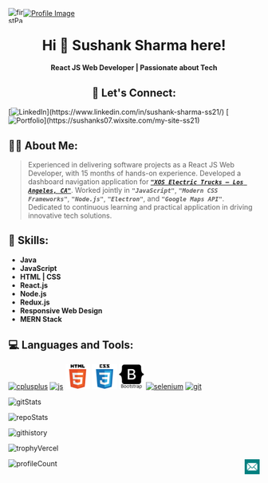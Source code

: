 <p align="left"> <a href="https://github.com/SushankSharma" target="blank"><img align="left" src="https://www.vectorlogo.zone/logos/hexoio/hexoio-icon.svg" alt="firstPage" height="30" width="30" /> <img src="https://media.licdn.com/dms/image/D5616AQEna6Dz4ow-nA/profile-displaybackgroundimage-shrink_350_1400/0/1676894104778?e=1691625600&v=beta&t=SzlqScZGC5jWaR0S-k1SZZqNagYQ-6zOL7lcTNLfolw" align="center" alt="Profile Image" /> </a>
</p>

<h1 align="center">Hi 👋 Sushank Sharma here!</h1>
<h4 align="center">React JS Web Developer | Passionate about Tech</h4>

<h2 align="center">🔗 Let's Connect:</h2>

[![LinkedIn](https://img.shields.io/badge/LinkedIn-SushankSharma-blue?style=for-the-badge&logo=appveyor&align="center")](https://www.linkedin.com/in/sushank-sharma-ss21/)
[![Portfolio](https://img.shields.io/badge/Portfolio-Ss21-green?style=for-the-badge&logo=appveyor&align="center")](https://sushanks07.wixsite.com/my-site-ss21)

<h2 align="left">👨‍💻 About Me:</h2>

> Experienced in delivering software projects as a React JS Web Developer, with 15 months of hands-on experience. Developed a dashboard navigation application for **_[`"XOS Electric Trucks — Los Angeles, CA"`](https://www.xostrucks.com/)_**.
> Worked jointly in **_`"JavaScript"`_**, **_`"Modern CSS Frameworks"`_**, **_`"Node.js"`_**, **_`"Electron"`_**, and **_`"Google Maps API"`_**. Dedicated to continuous learning and practical application in driving innovative tech solutions.

<h2 align="left">🚀 Skills:</h2>

- **Java**
- **JavaScript**
- **HTML | CSS**
- **React.js**
- **Node.js**
- **Redux.js**
- **Responsive Web Design**
- **MERN Stack**

<h2 align="left">💻 Languages and Tools:</h2>

<p align="left">
<a href="https://www.w3schools.com/java/" target="_blank" rel="noreferrer"> <img src="https://www.vectorlogo.zone/logos/java/java-ar21.svg" alt="cplusplus" height="50" width="50" /></a>
<a href="https://www.codecademy.com/courses/introduction-to-javascript/lessons/introduction-to-javascript/exercises/intro" target="_blank" rel="noreferrer"> <img src="https://www.vectorlogo.zone/logos/javascript/javascript-horizontal.svg" alt="js" height="50" width="90" /></a>
<a href="https://www.w3.org/html/" target="_blank" rel="noreferrer"> <img src="https://raw.githubusercontent.com/devicons/devicon/master/icons/html5/html5-original-wordmark.svg" alt="html5" height="50" width="50" /></a>
<a href="https://www.w3schools.com/css/" target="_blank" rel="noreferrer"> <img src="https://raw.githubusercontent.com/devicons/devicon/master/icons/css3/css3-original-wordmark.svg" alt="css3" height="50" width="50" /></a>
<a href="https://getbootstrap.com" target="_blank" rel="noreferrer"> <img src="https://raw.githubusercontent.com/devicons/devicon/master/icons/bootstrap/bootstrap-plain-wordmark.svg" alt="bootstrap" height="50" width="50" /></a>
<a href="https://www.coursera.org/learn/algorithms-part1" target="_blank" rel="noreferrer"> <img src="https://www.vectorlogo.zone/logos/coursera/coursera-ar21.svg" alt="selenium" height="50" width="90" /></a>
<a href="https://git-scm.com/" target="_blank" rel="noreferrer"> <img src="https://www.vectorlogo.zone/logos/git-scm/git-scm-icon.svg" alt="git" height="50" width="50" /></a>
</p>

<p align="left"> <img src="https://github-readme-stats.vercel.app/api/top-langs/?username=SushankSharma&hide_progress=true&theme=dark" alt="gitStats"/> </p>

<p align="left"><img src="https://readmestats.999857.xyz/api?username=SushankSharma&show_icons=true&locale=en&theme=dark" alt="repoStats"/> </p>

<p align="left"><img src="https://github-readme-streak-stats.herokuapp.com/?user=SushankSharma&theme=dark" alt="githistory"/>
</p>

<p align="left"> <img src="https://github-profile-trophy.vercel.app/?username=SushankSharma&column=-1&theme=onedark" alt="trophyVercel" /> 
</p>

<p align="left"> <img src="https://komarev.com/ghpvc/?username=SushankSharma&label=Profile%20views&color=0e75b6&style=flat" alt="profileCount" <a href="mailto:sushanks07@gmail.com" target="blank"><img align="right" src="https://raw.githubusercontent.com/edent/SuperTinyIcons/master/images/svg/email.svg" alt="email" height="30" width="30" /></a>
</p>
